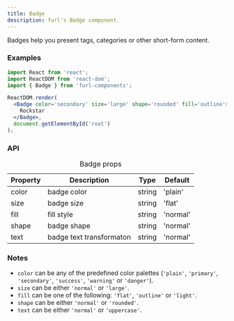```yaml
---
title: Badge
description: furl's Badge component.
---
```


Badges help you present tags, categories or other short-form content.

### Examples

<badgeexamples></badgeexamples>

```jsx
import React from 'react';
import ReactDOM from 'react-dom';
import { Badge } from 'furl-components';

ReactDOM.render(
  <Badge color='secondary' size='large' shape='rounded' fill='outline'>
    Rockstar
  </Badge>, 
  document.getElementById('root')
);
```

### API

<table>
  <caption>Badge props</caption>
  <thead>
    <tr>
      <th>Property</th>
      <th colspan="3">Description</th>
      <th>Type</th>
      <th>Default</th>
    </tr>
  </thead>
  <tbody>
    <tr>
      <td class="font-c">color</td>
      <td colspan="3">badge color</td>
      <td>string</td>
      <td class='font-c'>'plain'</td>
    </tr>
    <tr>
      <td class="font-c">size</td>
      <td colspan="3">badge size</td>
      <td>string</td>
      <td class='font-c'>'flat'</td>
    </tr>
    <tr>
      <td class="font-c">fill</td>
      <td colspan="3">fill style</td>
      <td>string</td>
      <td class='font-c'>'normal'</td>
    </tr>
    <tr>
      <td class="font-c">shape</td>
      <td colspan="3">badge shape</td>
      <td>string</td>
      <td class='font-c'>'normal'</td>
    </tr>
    <tr>
      <td class="font-c">text</td>
      <td colspan="3">badge text transformaton</td>
      <td>string</td>
      <td class='font-c'>'normal'</td>
    </tr>
  </tbody>
</table>


### Notes

* `color` can be any of the predefined color palettes (`'plain'`, `'primary'`, `'secondary'`, `'success'`, `'warning'` or `'danger'`).
* `size` can be either `'normal'` or `'large'`.
* `fill` can be one of the following: `'flat'`, `'outline'` or `'light'`.
* `shape` can be either `'normal'` or `'rounded'`.
* `text` can be either `'normal'` or `'uppercase'`.
